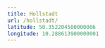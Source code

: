 ```yaml
---
title: Hollstadt
url: /hollstadt/
latitude: 50.352204500000006
longitude: 10.288613900000001
---
```

